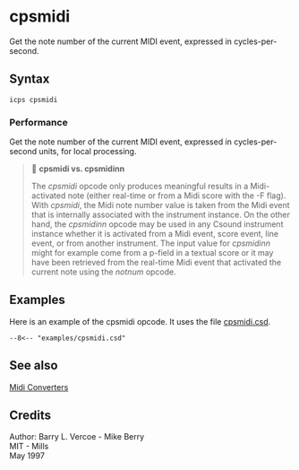 <!--
id:cpsmidi
category:Real-time MIDI:Converters
-->
# cpsmidi
Get the note number of the current MIDI event, expressed in cycles-per-second.

## Syntax
``` csound-orc
icps cpsmidi
```

### Performance

Get the note number of the current MIDI event, expressed in cycles-per-second units, for local processing.

> :memo: **cpsmidi vs. cpsmidinn**
>
> The _cpsmidi_ opcode only produces meaningful results in a Midi-activated note (either real-time or from a Midi score with the -F flag).  With _cpsmidi_, the Midi note number value is taken from the Midi event that is internally associated with the instrument instance.  On the other hand, the _cpsmidinn_ opcode may be used in any Csound instrument instance whether it is activated from a Midi event, score event, line event, or from another instrument.  The input value for _cpsmidinn_ might for example come from a p-field in a textual score or it may have been retrieved from the real-time Midi event that activated the current note using the _notnum_ opcode.

## Examples

Here is an example of the cpsmidi opcode. It uses the file [cpsmidi.csd](../../examples/cpsmidi.csd).

``` csound-csd title="Example of the cpsmidi opcode." linenums="1"
--8<-- "examples/cpsmidi.csd"
```

## See also

[Midi Converters](../../midi/convert)

## Credits

Author: Barry L. Vercoe - Mike Berry<br>
MIT - Mills<br>
May 1997<br>

